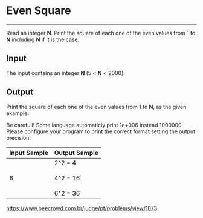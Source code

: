# Even Square

---

Read an integer **N**. Print the square of each one of the even values from 1 to **N** including **N** if it is the case.

## Input

The input contains an integer **N** (5 < **N** < 2000).

## Output

Print the square of each one of the even values from 1 to **N**, as the given example.

Be carefull! Some language automaticly print 1e+006 instead 1000000. 
Please configure your program to print the correct format setting the 
output precision.

| Input Sample | Output Sample                           |
| ------------ | --------------------------------------- |
| 6            | 2^2 = 4<br><br>4^2 = 16<br><br>6^2 = 36 |

https://www.beecrowd.com.br/judge/pt/problems/view/1073
